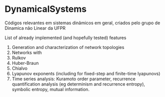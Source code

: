# DynamicalSystems
Códigos relevantes em sistemas dinâmicos em geral, criados pelo grupo de Dinamica não Linear da UFPR

List of already implemented (and hopefully tested) features
1. Generation and characterization of network topologies
2. Networks with
  1. Rulkov
  2. Huber-Braun
  3. Chialvo
3. Lyapunov exponents (including for fixed-step and finite-time lyapunovs)
4. Time series analysis: Kuramoto order parameter, recurrence quantification analysis (eg determinism and recurrence entropy), symbolic entropy, mutual information.
